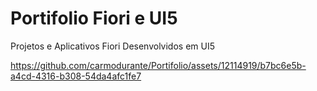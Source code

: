 # Portifolio Fiori e UI5

Projetos e Aplicativos Fiori Desenvolvidos em UI5

https://github.com/carmodurante/Portifolio/assets/12114919/b7bc6e5b-a4cd-4316-b308-54da4afc1fe7


